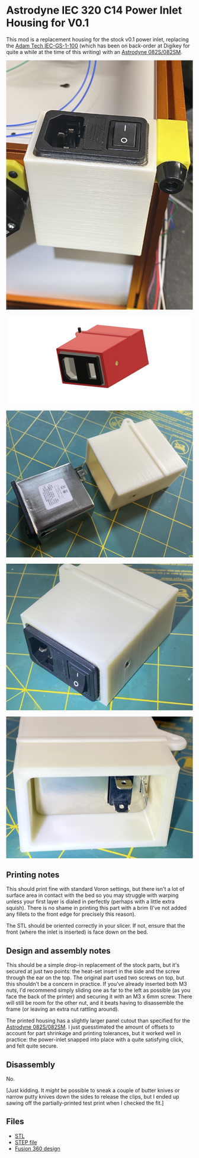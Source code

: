 # Astrodyne IEC 320 C14 Power Inlet Housing for V0.1

This mod is a replacement housing for the stock v0.1 power inlet, replacing the [Adam
Tech
IEC-GS-1-100](https://www.digikey.com/en/products/detail/adam-tech/IEC-GS-1-100/9831135)
(which has been on back-order at Digikey for quite a while at the time of
this writing) with an
[Astrodyne
082S/082SM](https://www.mouser.com/ProductDetail/astrodyne-tdi/082sm0150000/?qs=eP2BKZSCXI4KQZVxn1eqpw%3D%3D).

![Assembled housing in place](./images/in-situ.jpg)

![Part render](./images/power-inlet-astrodyne.png)

![Assembly](./images/disassembled.jpg)

![Front view](./images/front-view.jpg)

![Rear view](./images/rear-view.jpg)

## Printing notes

This should print fine with standard Voron settings, but there isn't a lot of
surface area in contact with the bed so you may struggle with warping unless your first layer is dialed in
perfectly (perhaps with a little extra squish). There is no shame in printing
this part with a brim (I've not added any fillets to the front edge for
precisely this reason).

The STL should be oriented correctly in your slicer. If not, ensure that the
front (where the inlet is inserted) is face down on the bed.

## Design and assembly notes

This should be a simple drop-in replacement of the stock parts, but it's secured at just
two points: the heat-set insert in the side and the screw through the ear on the
top. The original part used two screws on top, but this shouldn't be a concern
in practice. If you've already inserted both M3 nuts, I'd recommend simply sliding
one as far to the left as possible (as you face the back of the printer) and
securing it with an M3 x 6mm screw. There will still be room for the other nut,
and it beats having to disassemble the frame (or leaving an extra nut rattling
around).

The printed housing has a slightly larger panel cutout than specified for the
[Astrodyne
082S/082SM](https://www.mouser.com/ProductDetail/astrodyne-tdi/082sm0150000/?qs=eP2BKZSCXI4KQZVxn1eqpw%3D%3D).
I just guesstimated the amount of offsets to account for part shrinkage and
printing tolerances, but it worked well in practice: the power-inlet snapped
into place with a quite satisfying click, and felt quite secure.

## Disassembly

No.

[Just kidding. It _might_ be possible to sneak a couple of butter knives or narrow
putty knives down the sides to release the clips, but I ended up sawing off the
partially-printed test print when I checked the fit.]

## Files

- [STL](./STLs/astrodyne-inlet.stl)
- [STEP file](./CAD/astrodyne-inlet.step)
- [Fusion 360 design](./CAD/astrodyne-inlet.f3d)
